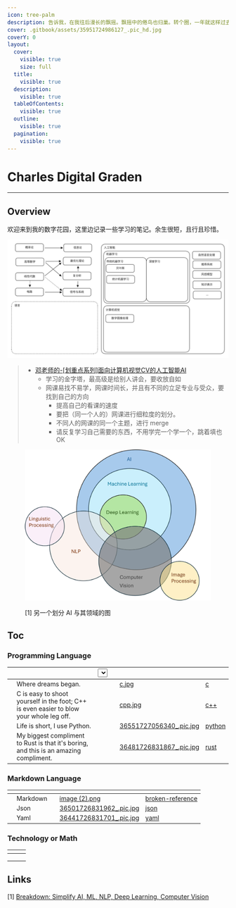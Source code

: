 ```yaml
---
icon: tree-palm
description: 告诉我，在我往后漫长的飘摇。飘摇中的倦鸟也归巢。转个圈，一年就这样过去了。今夜的江滩公园没有烟花跨年。
cover: .gitbook/assets/35951724986127_.pic_hd.jpg
coverY: 0
layout:
  cover:
    visible: true
    size: full
  title:
    visible: true
  description:
    visible: true
  tableOfContents:
    visible: true
  outline:
    visible: true
  pagination:
    visible: true
---
```


# Charles Digital Graden

***

## Overview

欢迎来到我的数字花园，这里边记录一些学习的笔记。余生很短，且行且珍惜。

<img src=".gitbook/assets/file.excalidraw.svg" alt="" class="gitbook-drawing">

> * [邓老师的-\[划重点系列\]面向计算机视觉CV的人工智能AI](https://www.bilibili.com/video/BV12Q4y187Ng)
>   * 学习的金字塔，最高级是给别人讲会，要收放自如
>   * 网课易找不易学，网课时间长，并且有不同的立足专业与受众，要找到自己的方向
>     * 提高自己的看课的速度
>     * 要把（同一个人的）网课进行细粒度的划分。
>     * 不同人的网课的同一个主题，进行 merge
>     * 请反复学习自己需要的东西，不用学完一个学一个，跳着填也 OK



<figure><img src=".gitbook/assets/image.png" alt=""><figcaption><p>[1] 另一个划分 AI 与其领域的图</p></figcaption></figure>

## Toc

### Programming Language

<table data-view="cards">
    <thead>
        <tr>
            <th></th>
            <th></th>
            <th><select></select></th>
            <th></th>
            <th data-hidden data-card-cover data-type="files"></th>
            <th data-hidden data-card-target data-type="content-ref"></th>
        </tr>
    </thead>
    <tbody>
        <tr>
            <td></td>
            <td>Where dreams began.</td>
            <td></td>
            <td></td>
            <td><a href=".gitbook/assets/logo/c.jpg">c.jpg</a></td>
            <td><a href="programming/c/">c</a></td>
        </tr>
        <tr>
            <td></td>
            <td>C is easy to shoot yourself in the foot; C++ is even easier to blow your whole leg off.</td>
            <td></td>
            <td></td>
            <td><a href=".gitbook/assets/logo/cpp.jpg">cpp.jpg</a></td>
            <td><a href="programming/c++/">c++</a></td>
        </tr>
        <tr>
            <td></td>
            <td>Life is short, I use Python.</td>
            <td></td>
            <td></td>
            <td><a href=".gitbook/assets/36551727056340_.pic.jpg">36551727056340_.pic.jpg</a></td>
            <td><a href="programming/python/">python</a></td>
        </tr>
        <tr>
            <td></td>
            <td>My biggest compliment to Rust is that it's boring, and this is an amazing compliment.</td>
            <td></td>
            <td></td>
            <td><a href=".gitbook/assets/36481726831867_.pic.jpg">36481726831867_.pic.jpg</a></td>
            <td><a href="programming/rust/">rust</a></td>
        </tr>
    </tbody>
</table>

### Markdown Language

<table data-view="cards"><thead><tr><th></th><th></th><th></th><th data-hidden data-card-cover data-type="files"></th><th data-hidden data-card-target data-type="content-ref"></th></tr></thead><tbody><tr><td></td><td>Markdown</td><td></td><td><a href=".gitbook/assets/image (2).png">image (2).png</a></td><td><a href="broken-reference/">broken-reference</a></td></tr><tr><td></td><td>Json</td><td></td><td><a href=".gitbook/assets/36501726831962_.pic.jpg">36501726831962_.pic.jpg</a></td><td><a href="markdown/json/">json</a></td></tr><tr><td></td><td>Yaml</td><td></td><td><a href=".gitbook/assets/36441726831701_.pic.jpg">36441726831701_.pic.jpg</a></td><td><a href="markdown/yaml/">yaml</a></td></tr></tbody></table>

### Technology or Math

<table data-view="cards"><thead><tr><th></th><th></th><th></th></tr></thead><tbody><tr><td></td><td></td><td></td></tr><tr><td></td><td></td><td></td></tr><tr><td></td><td></td><td></td></tr></tbody></table>

## Links

\[1] [Breakdown: Simplify AI, ML, NLP, Deep Learning, Computer Vision](https://medium.com/@jainpalak9509/breakdown-simplify-ai-ml-nlp-deep-learning-computer-vision-c76cd982f1e4)

